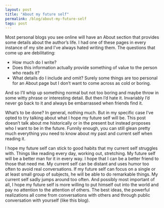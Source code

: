 ```yaml
---
layout: post
title: "About my future self"
permalink: /blog/about-my-future-self
tags: post
---
```

Most personal blogs you see online will have an About section that provides some details about the author’s life. I had one of these pages in every instance of my site and I’ve always hated writing them. The questions that come up are debilitating:

- How much do I write?
- Does this information actually provide something of value to the person who reads it?
- What details do I include and omit? Surely some things are too personal for an About page but I don’t want to come across as cold or boring.

And so I’ll whip up something normal but not too boring and maybe throw in some witty phrase or interesting detail. But then I’d hate it. Invariably I’d never go back to it and always be embarrassed when friends find it.

What’s to be done? In general, nothing much. But in my specific case I’ve opted to try talking about what I hope my future self will be. This post doesn’t talk about me historically or in the present but instead proposes who I want to be in the future. Funnily enough, you can still glean pretty much everything you need to know about my past and current self when reading it.

I hope my future self can stick to good habits that my current self struggles with. Things like reading every day, working out, stretching. My future self will be a better man for it in every way. I hope that I can be a better friend to those that need me. My current self can be distant and uses humor too often to avoid real conversations. If my future self can focus on a single or at least small group of subjects, he will be able to do remarkable things. My current self sadly jumps around too often. And possibly most important of all, I hope my future self is more willing to put himself out into the world and pay no attention to the attention of others. The best ideas, the powerful realizations all come from conversations with others and through public conversation with yourself (like this blog).